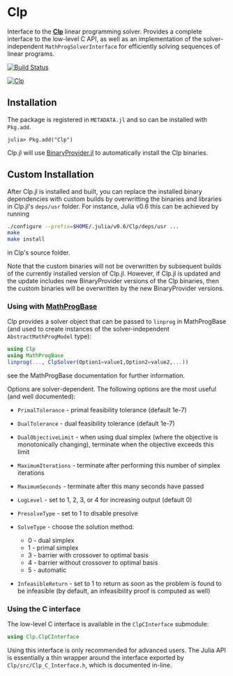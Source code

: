 Clp
===

Interface to the **[Clp]** linear programming solver. Provides a complete interface to the low-level C API, as well as an implementation of the solver-independent ``MathProgSolverInterface`` for efficiently solving sequences of linear programs.   

[![Build Status](https://travis-ci.org/JuliaOpt/Clp.jl.svg?branch=master)](https://travis-ci.org/JuliaOpt/Clp.jl)

[![Clp](http://pkg.julialang.org/badges/Clp_0.6.svg)](http://pkg.julialang.org/?pkg=Clp&ver=0.6)

[Clp]: https://projects.coin-or.org/Clp
[Cbc]: https://github.com/JuliaOpt/Cbc.jl

## Installation

The package is registered in `METADATA.jl` and so can be installed with `Pkg.add`.

```
julia> Pkg.add("Clp")
```

Clp.jl will use [BinaryProvider.jl](https://github.com/JuliaPackaging/BinaryProvider.jl) to automatically install the Clp binaries.

## Custom Installation

After Clp.jl is installed and built, you can replace the installed binary dependencies with custom builds by overwritting the binaries and libraries in Clp.jl's `deps/usr` folder. For instance, Julia v0.6 this can be achieved by running
```bash
./configure --prefix=$HOME/.julia/v0.6/Clp/deps/usr ...
make
make install
```
in Clp's source folder. 

Note that the custom binaries will not be overwritten by subsequent builds of the currently installed version of Clp.jl. However, if Clp.jl is updated and the update includes new BinaryProvider versions of the Clp binaries, then the custom binaries will be overwritten by the new BinaryProvider versions.

### Using with **[MathProgBase]**


Clp provides a solver object that can be passed to ``linprog`` in MathProgBase (and used to create instances of the solver-independent ``AbstractMathProgModel`` type):

```julia
using Clp
using MathProgBase
linprog(..., ClpSolver(Option1=value1,Option2=value2,...))
```

see the MathProgBase documentation for further information.

[MathProgBase]: https://github.com/JuliaOpt/MathProgBase.jl

Options are solver-dependent. The following options are the most useful (and well documented):

* ``PrimalTolerance`` - primal feasibility tolerance (default 1e-7)
* ``DualTolerance`` - dual feasibility tolerance (default 1e-7)
* ``DualObjectiveLimit`` - when using dual simplex (where the objective is monotonically changing), terminate when the objective exceeds this limit
* ``MaximumIterations`` - terminate after performing this number of simplex iterations
* ``MaximumSeconds`` - terminate after this many seconds have passed
* ``LogLevel`` - set to 1, 2, 3, or 4 for increasing output (default 0)
* ``PresolveType`` - set to 1 to disable presolve
* ``SolveType`` - choose the solution method:

    - 0 - dual simplex
	- 1 - primal simplex
	- 3 - barrier with crossover to optimal basis
	- 4 - barrier without crossover to optimal basis
	- 5 - automatic

* ``InfeasibleReturn`` - set to 1 to return as soon as the problem is found to be infeasible (by default, an infeasibility proof is computed as well)

### Using the C interface

The low-level C interface is available in the ``ClpCInterface`` submodule:
```julia
using Clp.ClpCInterface
```

Using this interface is only recommended for advanced users. The Julia API is essentially a thin wrapper around the interface exported by ``Clp/src/Clp_C_Interface.h``, which is documented in-line. 

